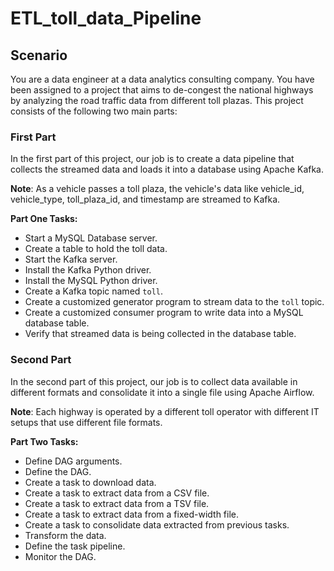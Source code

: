 # ETL_toll_data_Pipeline

## Scenario

You are a data engineer at a data analytics consulting company. You have been assigned to a project that aims to de-congest the national highways by analyzing the road traffic data from different toll plazas. This project consists of the following two main parts:

### First Part

In the first part of this project, our job is to create a data pipeline that collects the streamed data and loads it into a database using Apache Kafka.

**Note**: As a vehicle passes a toll plaza, the vehicle's data like vehicle_id, vehicle_type, toll_plaza_id, and timestamp are streamed to Kafka.

**Part One Tasks:**

* Start a MySQL Database server.
* Create a table to hold the toll data.
* Start the Kafka server.
* Install the Kafka Python driver.
* Install the MySQL Python driver.
* Create a Kafka topic named `toll`.
* Create a customized generator program to stream data to the `toll` topic.
* Create a customized consumer program to write data into a MySQL database table.
* Verify that streamed data is being collected in the database table.

### Second Part

In the second part of this project, our job is to collect data available in different formats and consolidate it into a single file using Apache Airflow.

**Note**: Each highway is operated by a different toll operator with different IT setups that use different file formats.

**Part Two Tasks:**

* Define DAG arguments.
* Define the DAG.
* Create a task to download data.
* Create a task to extract data from a CSV file.
* Create a task to extract data from a TSV file.
* Create a task to extract data from a fixed-width file.
* Create a task to consolidate data extracted from previous tasks.
* Transform the data.
* Define the task pipeline.
* Monitor the DAG.

